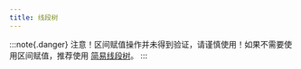 ```yaml
---
title: 线段树
---
```


:::note{.danger}
注意！区间赋值操作并未得到验证，请谨慎使用！如果不需要使用区间赋值，推荐使用 [简易线段树](/tool-codes/simple_segment_tree)。
:::
